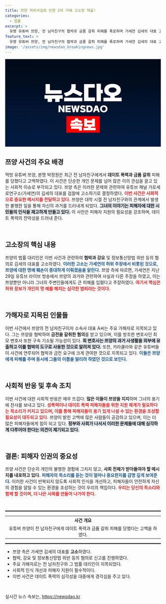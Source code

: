 ```yaml
---
title: 쯔양 허위사실로 인한 2차 가해 고소장 제출!
categories:
  - 법률
excerpt: >
  유명 유튜버 쯔양, 전 남자친구의 협박과 금품 갈취 피해를 폭로하며 가세연 김세의 대표 고소! 더 이상 참을 수 없다는 그의 발언이 충격을 주고 있습니다. 사건의 전말이 궁금하다면 클릭하세요!
feature_text: >
  유명 유튜버 쯔양, 전 남자친구의 협박과 금품 갈취 피해를 폭로하며 가세연 김세의 대표 고소! 더 이상 참을 수 없다는 그의 발언이 충격을 주고 있습니다. 사건의 전말이 궁금하다면 클릭하세요!
image: '/assets/img/newsdao_breakingnews.jpg'
---
```


<p><img src="/assets/img/newsdao_breakingnews.jpg" alt="flaretime 속보" /></p>

<h2 data-ke-size="size26">쯔양 사건의 주요 배경</h2>

<p data-ke-size="size16">먹방 유튜버 쯔양, 본명 박정원은 최근 전 남자친구에게서 <b>데이트 폭력과 금품 갈취</b> 피해를 당했다고 고백하였다. 이 사건은 단순한 개인 문제를 넘어 많은 이의 관심을 끌고 있는 사회적 이슈로 부각되고 있다. 쯔양 측은 이러한 문제와 관련하여 유튜브 채널 가로세로연구소(가세연)의 김세의 대표를 검찰에 고소하기로 결정하였다. <b><span style="color: #ee2323;">이번 사건은 사회적으로 중요한 메시지를 전달하고 있다.</span></b> 쯔양은 대학 시절 전 남자친구와의 관계에서 발생한 불행한 일을 통해 자신의 과거를 드러내게 되었다. <b><span style="background-color: #21538527;">그녀의 이야기는 피해자에 대한 시민들의 인식을 재고하게 만들고 있다.</span></b> 이 사안은 피해자 지원의 필요성을 강조하며, 데이트 폭력의 잔악성을 드러내 준다.</p>

<p data-ke-size="size16">&nbsp;</p>

<h2 data-ke-size="size26">고소장의 핵심 내용</h2>

<p data-ke-size="size16">쯔양의 법률 대리인은 이번 사건과 관련하여 <b>협박과 강요</b> 및 정보통신망법 위반 등의 혐의로 김세의 대표를 고소하였다. <b><span style="color: #1a5490;">이러한 고소는 가세연의 허위 주장에서 비롯된 것으로, 쯔양에 대한 명예 훼손이 중대하게 이뤄졌음을 알린다.</span></b> 쯔양 측에 따르면, 가세연은 지난 29일 유튜브 라이브 방송에서 쯔양의 과거와 관련하여 사실과 다른 주장을 하였고, 이는 쯔양뿐만 아니라 그녀의 주변인들에게도 큰 피해를 입혔다고 주장하였다. <b><span style="color: #ee2323;">여기서 핵심은 허위 정보가 개인의 명 예를 해치는 심각한 범죄라는 것이다.</span></b></p>

<p data-ke-size="size16">&nbsp;</p>

<h2 data-ke-size="size26">가해자로 지목된 인물들</h2>

<p data-ke-size="size16">이번 사건에서 쯔양의 전 남자친구이자 소속사 대표 A씨는 주요 가해자로 지목되고 있다. 그는 쯔양을 협박하여 <b>금전을 갈취한 혐의</b>를 받고 있으며, 이를 방조한 변호사인 최모 변호사 또한 구속 기소될 가능성이 있다. <b><span style="background-color: #21538527;">최 변호사는 쯔양의 과거 사생활을 외부에 유 출하고 이를 협박의 도구로 사용한 것으로 알려져 있다.</span></b> 또한, 카라큘라와 같은 유튜버들이 사건에 연루되어 협박과 금전 요구에 크게 관여한 것으로 지목되고 있다. <b><span style="color: #1a5490;">이들은 쯔양에게 피해를 주며 동시에 그들의 이름을 알리려 하였던 것으로 보인다.</span></b></p>

<p data-ke-size="size16">&nbsp;</p>

<h2 data-ke-size="size26">사회적 반응 및 후속 조치</h2>

<p data-ke-size="size16">이번 사건에 대한 사회적 반응은 매우 뜨겁다. <b>많은 이들이 쯔양을 지지</b>하며 그녀의 용기에 찬사를 보내고 있다. <b><span style="color: #ee2323;">성폭력이나 데이트 폭력 피해자들을 위한 지원 체계가 필요하다는 목소리가 커지고 있으며, 이를 통해 피해자들이 용기 있게 나설 수 있는 환경을 조성할 필요성이 대두되고 있다.</span></b> 쯔양이 밝힌 고백에 많은 사람들이 공감하고 있으며, 이는 더 많은 피해자들에게 힘이 되고 있다. <b><span style="background-color: #21538527;">정부와 사회가 나서서 이러한 문제들에 대해 심각하게 다루어야 한다는 의견이 제기되고 있다.</span></b></p>

<p data-ke-size="size16">&nbsp;</p>

<h2 data-ke-size="size26">결론: 피해자 인권의 중요성</h2>

<p data-ke-size="size16">쯔양 사건은 단순히 개인의 불행한 경험에 그치지 않고, <b>사회 전체가 받아들여야 할 메시지를 내포하고 있다.</b> <b><span style="color: #1a5490;">피해자의 목소리를 듣는 것이 얼마나 중요한지를 감명 깊게 보여준다.</span></b> 이러한 사건이 반복되지 않도록 사회적 인식을 개선하고, 피해자들이 안전하게 자신의 경험을 알릴 수 있는 환경을 조성하는 것이 우리의 책임이다. <b><span style="color: #ee2323;">우리는 당신의 목소리와 함께 할 것이며, 더 나은 사회를 만들어 나가야 한다.</span></b></p>

<p data-ke-size="size16">&nbsp;</p>

<hr style="border-top: 2px solid #444;"/>

<table style="border-collapse: collapse; width: 100%;"><tr style="height: 27px;"><td style="text-align: center; height: 17px;"><b>사건 개요</b></td></tr><tr style="height: 17px;"><td style="text-align: center; height: 17px;">유튜버 쯔양이 전 남자친구에게 데이트 폭력과 금품 갈취 피해를 당했다는 고백을 하였다.</td></tr></table>

<hr style="border-top: 2px solid #444;"/> 

<ul>
<li>쯔양 측은 가세연 김세의 대표를 <b>고소</b>하였다.</li>
<li>협박, 강요 및 정보통신망법 위반 등의 혐의로 신고를 진행하였다.</li>
<li>주요 가해자로는 전 남자친구와 그 법률 대리인이 지목되었다.</li>
<li>사회적 인식 개선과 피해자 지원이 필수적이다.</li>
<li>이번 사건은 데이트 폭력의 심각성을 대중에게 경각심을 주고 있다.</li>
</ul>

<p data-ke-size="size16">&nbsp;</p>
실시간 뉴스 속보는, <a href="https://newsdao.kr" rel="dofollow">https://newsdao.kr</a>


